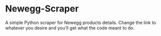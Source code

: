# Newegg-Scraper
A simple Python scraper for Newegg products details.
Change the link to whatever you desire and you'll get what the code meant to do.
